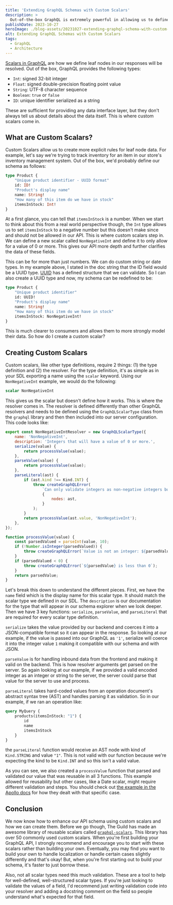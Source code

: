 ```yaml
---
title: 'Extending GraphQL Schemas with Custom Scalars'
description: >
  Out-of-the-box GraphQL is extremely powerful in allowing us to define the shape of our data and allow others to consume it. But what if we could give more guidance and clarity at the field level for consumers? In this post, we'll dive into custom scalars and how you can do just that.
publishDate: 2023-10-27
heroImage: ./blog-assets/20231027-extending-graphql-schema-with-custom-scalars.png
alt: Extending GraphQL Schemas with Custom Scalars
tags:
  - GraphQL
  - Architecture
---
```


[Scalars in GraphQL](https://graphql.org/learn/schema/#scalar-types) are how we define leaf nodes in our responses will be resolved. Out of the box, GraphQL provides the following types:

- `Int`: signed 32-bit integer
- `Float`: signed double-precision floating point value
- `String`: UTF-8 character sequence
- `Boolean`: `true` or `false`
- `ID`: unique identifier serialized as a string

These are sufficient for providing any data interface layer, but they don't always tell us about details about the data itself. This is where custom scalars come in.

## What are Custom Scalars?

Custom Scalars allow us to create more explicit rules for leaf node data. For example, let's say we're trying to track inventory for an item in our store's inventory management system. Out of the box, we'd probably define our schema as follows:

```graphql
type Product {
	"Unique product identifier - UUID format"
	id: ID!
	"Product's display name"
	name: String!
	"How many of this item do we have in stock"
	itemsInStock: Int!
}
```

At a first glance, you can tell that `itemsInStock` is a number. When we start to think about this from a real world perspective though, the `Int` type allows us to set `itemsInStock` to a negative number but this doesn't make since and should not be allowed in our API. This is where custom scalars step in. We can define a new scalar called `NonNegativeInt` and define it to only allow for a value of 0 or more. This gives our API more depth and further clarifies the data of these fields.

This can be for more than just numbers. We can do custom string or date types. In my example above, I stated in the doc string that the ID field would be a UUID type. [UUID](https://en.wikipedia.org/wiki/Universally_unique_identifier) has a defined structure that we can validate. So I can also create a UUID type and now, my schema can be redefined to be:

```graphql
type Product {
	"Unique product identifier"
	id: UUID!
	"Product's display name"
	name: String!
	"How many of this item do we have in stock"
	itemsInStock: NonNegativeInt!
}
```

This is much clearer to consumers and allows them to more strongly model their data. So how do I create a custom scalar?

## Creating Custom Scalars

Custom scalars, like other type definitions, require 2 things: (1) the type definition and (2) the resolver. For the type definition, it's as simple as in your SDL exporting a name using the `scalar` keyword. Using our `NonNegativeInt` example, we would do the following:

```graphql
scalar NonNegativeInt
```

This gives us the scalar but doesn't define how it works. This is where the resolver comes in. The resolver is defined differently than other GraphQL resolvers and needs to be defined using the `GraphQLScalarType` class from the `graphql` library and then then included into our server configuration. This code looks like:

```javascript
export const NonNegativeIntResolver = new GraphQLScalarType({
	name: 'NonNegativeInt',
	description: 'Integers that will have a value of 0 or more.',
	serialize(value) {
		return processValue(value);
	},
	parseValue(value) {
		return processValue(value);
	},
	parseLiteral(ast) {
		if (ast.kind !== Kind.INT) {
			throw createGraphQLError(
				`Can only validate integers as non-negative integers but got a: ${ast.kind}`,
				{
					nodes: ast,
				}
			);
		}
		return processValue(ast.value, 'NonNegativeInt');
	},
});

function processValue(value) {
	const parsedValued = parseInt(value, 10);
	if (!Number.isInteger(parsedValued)) {
		throw createGraphQLError(`Value is not an integer: ${parsedValued}`);
	}
	if (parsedValued < 0) {
		throw createGraphQLError(`${parsedValue} is less than 0`);
	}
	return parsedValue;
}
```

Let's break this down to understand the different pieces. First, we have the `name` field which is the display name for this scalar type. It should match the scalar type we defined in our SDL. The `description` is our documentation for the type that will appear in our schema explorer when we look deeper. Then we have 3 key functions: `serialize`, `parseValue`, and `parseLiteral` that are required for every scalar type definition.

`serialize` takes the value provided by our backend and coerces it into a JSON-compatible format so it can appear in the response. So looking at our example, if the value is passed into our GraphQL as `'1'`, serialize will coerce it into the integer value `1` making it compatible with our schema and with JSON.

`parseValue` is for handling inbound data from the frontend and making it valid on the backend. This is how resolver arguments get parsed on the server. So again looking at our example, if we provided a valid encoded integer as an integer or string to the server, the server could parse that value for the server to use and process.

`parseLiteral` takes hard-coded values from an operation document's abstract syntax tree (AST) and handles parsing it as validation. So in our example, if we ran an operation like:

```graphql
query MyQuery {
	products(itemsInStock: "1") {
		id
		name
		itemsInStock
	}
}
```

the `parseLiteral` function would receive an AST node with kind of `Kind.STRING` and value `"1"`. This is not valid with our function because we're expecting the kind to be `Kind.INT` and so this isn't a valid value.

As you can see, we also created a `processValue` function that parsed and validated our value that was reusable in all 3 functions. This example allowed for reusability but other cases, like a Date scalar, might require different validation and steps. You should check out [the example in the Apollo docs](https://www.apollographql.com/docs/apollo-server/schema/custom-scalars/#example-the-date-scalar) for how they dealt with that specific case.

## Conclusion

We now know how to enhance our API schema using custom scalars and how we can create them. Before we go though, The Guild has made an awesome library of reusable scalars called [`graphql-scalars`](https://github.com/Urigo/graphql-scalars). This library has over 50 commonly used custom scalars. When you're first building your GraphQL API, I strongly recommend and encourage you to start with these scalars rather than building your own. Eventually, you may find you want to build your own to handle localization or handle certain cases slightly differently and that's okay! But, when you're first starting out to build your schema, it's faster to just borrow these.

Also, not all scalar types need this much validation. These are a tool to help for well-defined, well-structured scalar types. If you're just looking to validate the values of a field, I'd recommend just writing validation code into your resolver and adding a docstring comment on the field so people understand what's expected for that field.
